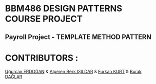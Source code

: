 # BBM486 DESIGN PATTERNS COURSE PROJECT

## Payroll Project - TEMPLATE METHOD PATTERN

# CONTRIBUTORS : 
[Uğurcan ERDOĞAN](https://github.com/ugurcanerdogan) &
[Alperen Berk IŞILDAR](https://github.com/alperenisildar) &
[Furkan KURT](https://github.com/furquark) &
[Burak DAĞLAR](https://github.com/brkdaglar)
